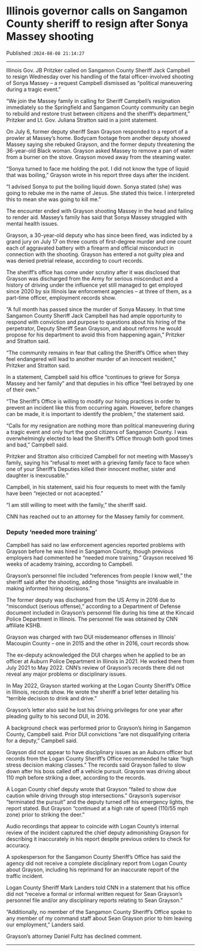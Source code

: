 # Illinois governor calls on Sangamon County sheriff to resign after Sonya Massey shooting

Published :`2024-08-08 21:14:27`

---

Illinois Gov. JB Pritzker called on Sangamon County Sheriff Jack Campbell to resign Wednesday over his handling of the fatal officer-involved shooting of Sonya Massey – a request Campbell dismissed as “political maneuvering during a tragic event.”

“We join the Massey family in calling for Sheriff Campbell’s resignation immediately so the Springfield and Sangamon County community can begin to rebuild and restore trust between citizens and the sheriff’s department,” Pritzker and Lt. Gov. Juliana Stratton said in a joint statement.

On July 6, former deputy sheriff Sean Grayson responded to a report of a prowler at Massey’s home. Bodycam footage from another deputy showed Massey saying she rebuked Grayson, and the former deputy threatening the 36-year-old Black woman. Grayson asked Massey to remove a pan of water from a burner on the stove. Grayson moved away from the steaming water.

“Sonya turned to face me holding the pot. I did not know the type of liquid that was boiling,” Grayson wrote in his report three days after the incident.

“I advised Sonya to put the boiling liquid down. Sonya stated (she) was going to rebuke me in the name of Jesus. She stated this twice. I interpreted this to mean she was going to kill me.”

The encounter ended with Grayson shooting Massey in the head and failing to render aid. Massey’s family has said that Sonya Massey struggled with mental health issues.

Grayson, a 30-year-old deputy who has since been fired, was indicted by a grand jury on July 17 on three counts of first-degree murder and one count each of aggravated battery with a firearm and official misconduct in connection with the shooting. Grayson has entered a not guilty plea and was denied pretrial release, according to court records.

The sheriff’s office has come under scrutiny after it was disclosed that Grayson was discharged from the Army for serious misconduct and a history of driving under the influence yet still managed to get employed since 2020 by six Illinois law enforcement agencies – at three of them, as a part-time officer, employment records show.

“A full month has passed since the murder of Sonya Massey. In that time Sangamon County Sheriff Jack Campbell has had ample opportunity to respond with conviction and purpose to questions about his hiring of the perpetrator, Deputy Sheriff Sean Grayson, and about reforms he would propose for his department to avoid this from happening again,” Pritzker and Stratton said.

“The community remains in fear that calling the Sheriff’s Office when they feel endangered will lead to another murder of an innocent resident,” Pritzker and Stratton said.

In a statement, Campbell said his office “continues to grieve for Sonya Massey and her family” and that deputies in his office “feel betrayed by one of their own.”

“The Sheriff’s Office is willing to modify our hiring practices in order to prevent an incident like this from occurring again. However, before changes can be made, it is important to identify the problem,” the statement said.

“Calls for my resignation are nothing more than political maneuvering during a tragic event and only hurt the good citizens of Sangamon County. I was overwhelmingly elected to lead the Sheriff’s Office through both good times and bad,” Campbell said.

Pritzker and Stratton also criticized Campbell for not meeting with Massey’s family, saying his “refusal to meet with a grieving family face to face when one of your Sheriff’s Deputies killed their innocent mother, sister and daughter is inexcusable.”

Campbell, in his statement, said his four requests to meet with the family have been “rejected or not acacepted.”

“I am still willing to meet with the family,” the sheriff said.

CNN has reached out to an attorney for the Massey family for comment.

### Deputy ‘needed more training’

Campbell has said no law enforcement agencies reported problems with Grayson before he was hired in Sangamon County, though previous employers had commented he “needed more training.” Grayson received 16 weeks of academy training, according to Campbell.

Grayson’s personnel file included “references from people I know well,” the sheriff said after the shooting, adding those “insights are invaluable in making informed hiring decisions.”

The former deputy was discharged from the US Army in 2016 due to “misconduct (serious offense),” according to a Department of Defense document included in Grayson’s personnel file during his time at the Kincaid Police Department in Illinois. The personnel file was obtained by CNN affiliate KSHB.

Grayson was charged with two DUI misdemeanor offenses in Illinois’ Macoupin County – one in 2015 and the other in 2016, court records show.

The ex-deputy acknowledged the DUI charges when he applied to be an officer at Auburn Police Department in Illinois in 2021. He worked there from July 2021 to May 2022. CNN’s review of Grayson’s records there did not reveal any major problems or disciplinary issues.

In May 2022, Grayson started working at the Logan County Sheriff’s Office in Illinois, records show. He wrote the sheriff a brief letter detailing his “terrible decision to drink and drive.”

Grayson’s letter also said he lost his driving privileges for one year after pleading guilty to his second DUI, in 2016.

A background check was performed prior to Grayson’s hiring in Sangamon County, Campbell said. Prior DUI convictions “are not disqualifying criteria for a deputy,” Campbell said.

Grayson did not appear to have disciplinary issues as an Auburn officer but records from the Logan County Sheriff’s Office recommended he take “high stress decision making classes.” The records said Grayson failed to slow down after his boss called off a vehicle pursuit. Grayson was driving about 110 mph before striking a deer, according to the records.

A Logan County chief deputy wrote that Grayson “failed to show due caution while driving through stop intersections.” Grayson’s supervisor “terminated the pursuit” and the deputy turned off his emergency lights, the report stated. But Grayson “continued at a high rate of speed (110/55 mph zone) prior to striking the deer.”

Audio recordings that appear to coincide with Logan County’s internal review of the incident captured the chief deputy admonishing Grayson for describing it inaccurately in his report despite previous orders to check for accuracy.

A spokesperson for the Sangamon County Sheriff’s Office has said the agency did not receive a complete disciplinary report from Logan County about Grayson, including his reprimand for an inaccurate report of the traffic incident.

Logan County Sheriff Mark Landers told CNN in a statement that his office did not “receive a formal or informal written request for Sean Grayson’s personnel file and/or any disciplinary reports relating to Sean Grayson.”

“Additionally, no member of the Sangamon County Sheriff’s Office spoke to any member of my command staff about Sean Grayson prior to him leaving our employment,” Landers said.

Grayson’s attorney Daniel Fultz has declined comment.

---

